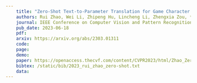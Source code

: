 ```yaml
---
    title: "Zero-Shot Text-to-Parameter Translation for Game Character Auto-Creation"
    authors: Rui Zhao, Wei Li, Zhipeng Hu, Lincheng Li, Zhengxia Zou, **Zhenwei Shi** and Changjie Fan
    journal: IEEE Conference on Computer Vision and Pattern Recognition (CVPR)
    pub_date: 2023-06-18
    pdf: 
    arxiv: https://arxiv.org/abs/2303.01311
    code: 
    page: 
    demo: 
    paper: https://openaccess.thecvf.com/content/CVPR2023/html/Zhao_Zero-Shot_Text-to-Parameter_Translation_for_Game_Character_Auto-Creation_CVPR_2023_paper.html
    bibtex: /static/bib/2023_rui_zhao_zero-shot.txt
    data:
---
```

    